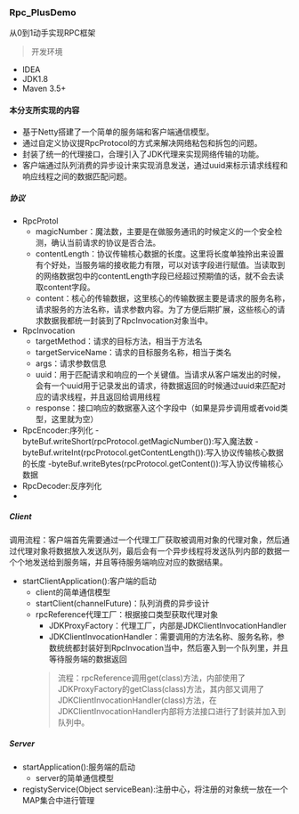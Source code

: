 ### Rpc_PlusDemo
从0到1动手实现RPC框架

> 开发环境
- IDEA
- JDK1.8
- Maven 3.5+
#### 本分支所实现的内容

- 基于Netty搭建了一个简单的服务端和客户端通信模型。
- 通过自定义协议提RpcProtocol的方式来解决网络粘包和拆包的问题。
- 封装了统一的代理接口，合理引入了JDK代理来实现网络传输的功能。
- 客户端通过队列消费的异步设计来实现消息发送，通过uuid来标示请求线程和响应线程之间的数据匹配问题。

##### 协议
- RpcProtol
  - magicNumber：魔法数，主要是在做服务通讯的时候定义的一个安全检测，确认当前请求的协议是否合法。
  - contentLength：协议传输核心数据的长度。这里将长度单独拎出来设置有个好处，当服务端的接收能力有限，可以对该字段进行赋值。当读取到的网络数据包中的contentLength字段已经超过预期值的话，就不会去读取content字段。
  - content：核心的传输数据，这里核心的传输数据主要是请求的服务名称，请求服务的方法名称，请求参数内容。为了方便后期扩展，这些核心的请求数据我都统一封装到了RpcInvocation对象当中。
- RpcInvocation
  - targetMethod：请求的目标方法，相当于方法名
  - targetServiceName：请求的目标服务名称，相当于类名
  - args：请求参数信息
  - uuid：用于匹配请求和响应的一个关键值。当请求从客户端发出的时候，会有一个uuid用于记录发出的请求，待数据返回的时候通过uuid来匹配对应的请求线程，并且返回给调用线程
  - response：接口响应的数据塞入这个字段中（如果是异步调用或者void类型，这里就为空）
- RpcEncoder:序列化
  -byteBuf.writeShort(rpcProtocol.getMagicNumber()):写入魔法数
  -byteBuf.writeInt(rpcProtocol.getContentLength()):写入协议传输核心数据的长度
  -byteBuf.writeBytes(rpcProtocol.getContent()):写入协议传输核心数据
- RpcDecoder:反序列化
- 
##### Client
调用流程：客户端首先需要通过一个代理工厂获取被调用对象的代理对象，然后通过代理对象将数据放入发送队列，最后会有一个异步线程将发送队列内部的数据一个个地发送给到服务端，并且等待服务端响应对应的数据结果。
- startClientApplication():客户端的启动
  - client的简单通信模型
  - startClient(channelFuture)：队列消费的异步设计
  - rpcReference代理工厂：根据接口类型获取代理对象
    - JDKProxyFactory：代理工厂，内部是JDKClientInvocationHandler
    - JDKClientInvocationHandler：需要调用的方法名称、服务名称，参数统统都封装好到RpcInvocation当中，然后塞入到一个队列里，并且等待服务端的数据返回
    > 流程：rpcReference调用get(class)方法，内部使用了JDKProxyFactory的getClass(class)方法，其内部又调用了JDKClientInvocationHandler(class)方法，在JDKClientInvocationHandler内部将方法接口进行了封装并加入到队列中。
##### Server
- startApplication():服务端的启动
  - server的简单通信模型
- registyService(Object serviceBean):注册中心，将注册的对象统一放在一个MAP集合中进行管理










